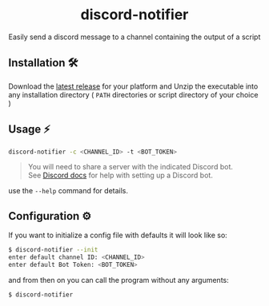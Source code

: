 <p align="center">
	<h1 align="center">discord-notifier</h1>
</p>
<p align="center">Easily send a discord message to a channel containing the output of a script</p>

## Installation 🛠

Download the [latest release](https://github.com/ndbaker1/discord-notifier/releases/tag/latest) for your platform and Unzip the executable into any installation directory
( `PATH` directories or script directory of your choice )

## Usage ⚡

```bash
discord-notifier -c <CHANNEL_ID> -t <BOT_TOKEN>
```

> You will need to share a server with the indicated Discord bot.  
> See [Discord docs](https://discord.com/developers/docs/getting-started) for help with setting up a Discord bot.

use the `--help` command for details.

## Configuration ⚙

If you want to initialize a config file with defaults it will look like so:

```bash
$ discord-notifier --init
enter default channel ID: <CHANNEL_ID>
enter default Bot Token: <BOT_TOKEN>
```

and from then on you can call the program without any arguments:

```bash
$ discord-notifier
```


